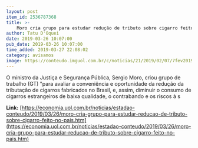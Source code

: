 ```yaml
---
layout: post
item_id: 2536787368
title: >-
    Moro cria grupo para estudar redução de tributo sobre cigarro feito no país
author: Tatu D'Oquei
date: 2019-03-26 10:07:00
pub_date: 2019-03-26 10:07:00
time_added: 2019-03-27 22:08:02
category: avisamos
image: https://conteudo.imguol.com.br/c/noticias/21/2019/02/07/7fev2019---o-ministro-da-justica-sergio-moro-durante-almoco-organizado-pelo-iasp-instituto-dos-advogados-de-sao-paulo-no-hotel-hyatt-em-sp-1549558303418_v2_615x300.jpg
---
```


O ministro da Justiça e Segurança Pública, Sergio Moro, criou grupo de trabalho (GT) "para avaliar a conveniência e oportunidade da redução da tributação de cigarros fabricados no Brasil, e, assim, diminuir o consumo de cigarros estrangeiros de baixa qualidade, o contrabando e os riscos à s

**Link:** [https://economia.uol.com.br/noticias/estadao-conteudo/2019/03/26/moro-cria-grupo-para-estudar-reducao-de-tributo-sobre-cigarro-feito-no-pais.htm](https://economia.uol.com.br/noticias/estadao-conteudo/2019/03/26/moro-cria-grupo-para-estudar-reducao-de-tributo-sobre-cigarro-feito-no-pais.htm)

